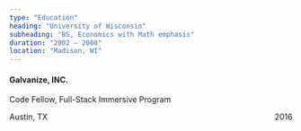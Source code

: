```yaml
---
type: "Education"
heading: "University of Wisconsin"
subheading: "BS, Economics with Math emphasis"
duration: "2002 – 2008"
location: "Madison, WI"
---
```


<h4>
  Galvanize, INC.
</h4>
<p class="resume-subheading">
  Code Fellow, Full-Stack Immersive Program
</p>
<p class="resume-location">Austin, TX <span style="float: right">2016</span></p>
